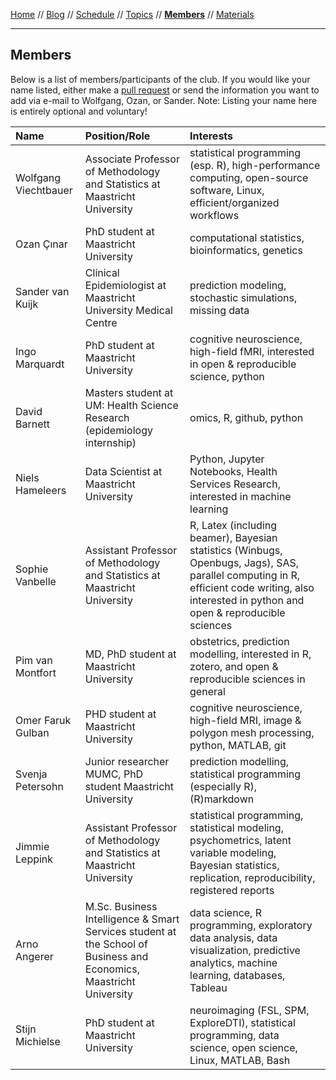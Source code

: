 [Home](README.md) // [Blog](blog.md) // [Schedule](schedule.md) // [Topics](topics.md) // **[Members](members.md)** // [Materials](/materials/materials.md)

---

## Members

Below is a list of members/participants of the club. If you would like your name listed, either make a [pull request](https://help.github.com/articles/editing-files-in-another-user-s-repository/) or send the information you want to add via e-mail to Wolfgang, Ozan, or Sander. Note: Listing your name here is entirely optional and voluntary!

Name | Position/Role | Interests
:--- | :------------ | :--------
Wolfgang Viechtbauer | Associate Professor of Methodology and Statistics at Maastricht University | statistical programming (esp. R), high-performance computing, open-source software, Linux, efficient/organized workflows
Ozan Çınar | PhD student at Maastricht University | computational statistics, bioinformatics, genetics
Sander van Kuijk | Clinical Epidemiologist at Maastricht University Medical Centre | prediction modeling, stochastic simulations, missing data
Ingo Marquardt | PhD student at Maastricht University | cognitive neuroscience, high-field fMRI, interested in open & reproducible science, python
David Barnett | Masters student at UM: Health Science Research (epidemiology internship) | omics, R, github, python |
Niels Hameleers | Data Scientist at Maastricht University | Python, Jupyter Notebooks, Health Services Research, interested in machine learning
Sophie Vanbelle | Assistant Professor of Methodology and Statistics at Maastricht University | R, Latex (including beamer), Bayesian statistics (Winbugs, Openbugs, Jags), SAS, parallel computing in R, efficient code writing, also interested in python and open & reproducible sciences
Pim van Montfort | MD, PhD student at Maastricht University | obstetrics, prediction modelling, interested in R, zotero, and open & reproducible sciences in general
Omer Faruk Gulban | PHD student at Maastricht University | cognitive neuroscience, high-field MRI, image & polygon mesh processing, python, MATLAB, git
Svenja Petersohn | Junior researcher MUMC, PhD student Maastricht University | prediction modelling, statistical programming (especially R), (R)markdown
Jimmie Leppink | Assistant Professor of Methodology and Statistics at Maastricht University | statistical programming, statistical modeling, psychometrics, latent variable modeling, Bayesian statistics, replication, reproducibility, registered reports
Arno Angerer | M.Sc. Business Intelligence & Smart Services student at the School of Business and Economics, Maastricht University  | data science, R programming, exploratory data analysis, data visualization, predictive analytics, machine learning, databases, Tableau
Stijn Michielse | PhD student at Maastricht University | neuroimaging (FSL, SPM, ExploreDTI), statistical programming, data science, open science, Linux, MATLAB, Bash
